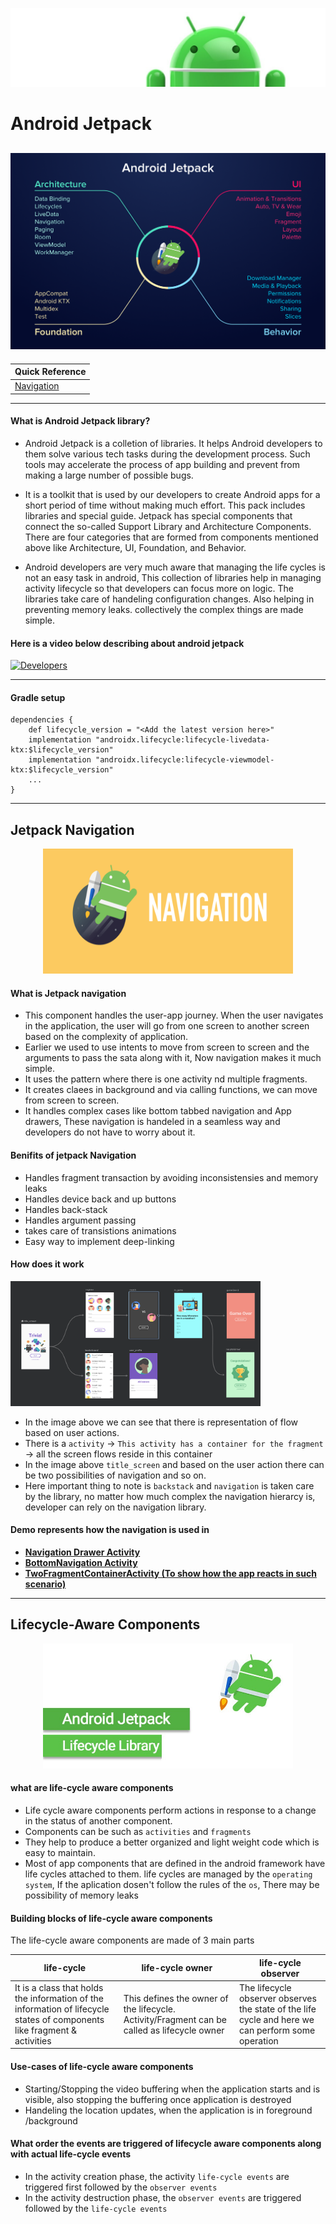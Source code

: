 ![Banner](images/Logo-new.png)

# Android Jetpack

![Jetpack Navigation Components](images/android-jetpack.png)
---


| Quick Reference |
| --- |
| [Navigation](https://github.com/devrath/DroidAndroidJetpack/blob/master/README.md#jetpack-navigation "Navigation") |


---


#### What is Android Jetpack library?

* Android Jetpack is a colletion of libraries. It helps Android developers to them solve various tech tasks during the development process. Such tools may accelerate the process of app building and prevent from making a large number of possible bugs. 

* It is a toolkit that is used by our developers to create Android apps for a short period of time without making much effort. This pack includes libraries and special guide. Jetpack has special components that connect the so-called Support Library and Architecture Components. There are four categories that are formed from components mentioned above like Architecture, UI, Foundation, and Behavior.

* Android developers are very much aware that managing the life cycles is not an easy task in android, This collection of libraries help in managing activity lifecycle so that developers can focus more on logic. The libraries take care of handeling configuration changes. Also helping in preventing memory leaks. collectively the complex things are made simple. 

#### Here is a video below describing about android jetpack

<p align="left">
<a href="https://www.youtube.com/watch?v=r8U5Rtcr5UU"><img width="380" height="220" src="http://i3.ytimg.com/vi/r8U5Rtcr5UU/maxresdefault.jpg" 
alt="Developers" /></a>
</p>

---

#### Gradle setup

``` android
dependencies {
    def lifecycle_version = "<Add the latest version here>"
    implementation "androidx.lifecycle:lifecycle-livedata-ktx:$lifecycle_version"
    implementation "androidx.lifecycle:lifecycle-viewmodel-ktx:$lifecycle_version"
    ...
}
```

---
<h2>Jetpack Navigation</h2>

<p align="center">
  <img width="400" height="200" src="https://github.com/devrath/DroidAndroidJetpack/blob/master/images/jetpacknavigation.png">
</p>


#### What is Jetpack navigation
* This component handles the user-app journey. When the user navigates in the application, the user will go from one screen to another screen based on the complexity of application. 
* Earlier we used to use intents to move from screen to screen and the arguments to pass the sata along with it, Now navigation makes it much simple.
* It uses the pattern where there is one activity nd multiple fragments.
* It creates claees in background and via calling functions, we can move from screen to screen.
* It handles complex cases like bottom tabbed navigation and App drawers, These navigation is handeled in a seamless way and developers do not have to worry about it.

#### Benifits of jetpack Navigation
* Handles fragment transaction by avoiding inconsistensies and memory leaks
* Handles device back and up buttons
* Handles back-stack
* Handles argument passing
* takes care of transistions animations
* Easy way to implement deep-linking

#### How does it work 

<p align="left">
  <img width="400" height="200" src="https://github.com/devrath/DroidAndroidJetpack/blob/master/images/navigationgraph.png">
</p>

* In the image above we can see that there is representation of flow based on user actions.
* There is a `activity` -> `This activity has a container for the fragment` -> all the screen flows reside in this container
* In the image above `title_screen` and based on the user action there can be two possibilities of navigation and so on.
* Here important thing to note is `backstack` and `navigation` is taken care by the library, no matter how much complex the navigation hierarcy is, developer can rely on the navigation library.

#### Demo represents how the navigation is used in
 * **[Navigation Drawer Activity](app/src/main/java/com/demo/code/navigation/activities/NavigationDrawerActivity.kt)**
 * **[BottomNavigation Activity](app/src/main/java/com/demo/code/navigation/activities/BottomNavigationActivity.kt)**
 * **[TwoFragmentContainerActivity (To show how the app reacts in such scenario)](app/src/main/java/com/demo/code/navigation/activities/TwoFragmentContainerActivity.kt)**

---
<h2>Lifecycle-Aware Components</h2>

<p align="center">
  <img width="400" height="200" src="https://github.com/devrath/DroidAndroidJetpack/blob/master/images/android_jetpack_lifecycle.jpeg">
</p>

#### what are life-cycle aware components
* Life cycle aware components perform actions in response to a change in the status of another component.
* Components can be such as `activities` and `fragments`
* They help to produce a better organized and light weight code which is easy to maintain.
* Most of app components that are defined in the android framework have life cycles attached to them. life cycles are managed by the `operating system`, If the aplication dosen't follow the rules of the `os`, There may be possibility of memory leaks

#### Building blocks of life-cycle aware components

The life-cycle aware components are made of 3 main parts 

| life-cycle | life-cycle owner | life-cycle observer |
| --- | --- | --- |
| It is a class that holds the information of the information of lifecycle states of components like fragment & activities | This defines the owner of the lifecycle. Activity/Fragment can be called as lifecycle owner | The lifecycle observer observes the state of the life cycle and here we can perform some operation |

#### Use-cases of life-cycle aware components
* Starting/Stopping the video buffering when the application starts and is visible, also stopping the buffering once application is destroyed
* Handeling the location updates, when the application is in foreground /background

#### What order the events are triggered of lifecycle aware components along with actual life-cycle events
* In the activity creation phase, the activity `life-cycle events` are triggered first followed by the `observer events`
* In the activity destruction phase, the `observer events` are triggered followed by the `life-cycle events`

